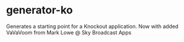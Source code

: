 # generator-ko

Generates a starting point for a Knockout application.
Now with added VaVaVoom from Mark Lowe @ Sky Broadcast Apps
